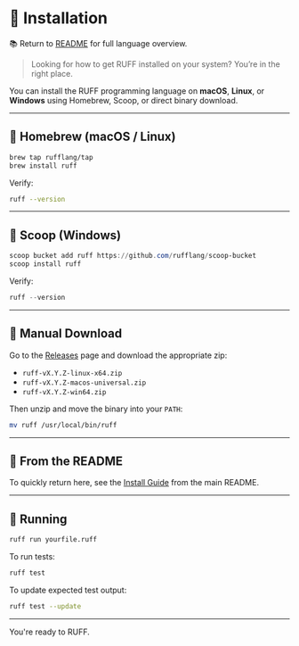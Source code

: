 # 🧩 Installation

📚 Return to [README](../README.md) for full language overview.

> Looking for how to get RUFF installed on your system? You’re in the right place.

You can install the RUFF programming language on **macOS**, **Linux**, or **Windows** using Homebrew, Scoop, or direct binary download.

---

## 🥜 Homebrew (macOS / Linux)

```bash
brew tap rufflang/tap
brew install ruff
```

Verify:

```bash
ruff --version
```

---

## 💪 Scoop (Windows)

```powershell
scoop bucket add ruff https://github.com/rufflang/scoop-bucket
scoop install ruff
```

Verify:

```powershell
ruff --version
```

---

## 📄 Manual Download

Go to the [Releases](https://github.com/rufflang/ruff/releases) page and download the appropriate zip:

* `ruff-vX.Y.Z-linux-x64.zip`
* `ruff-vX.Y.Z-macos-universal.zip`
* `ruff-vX.Y.Z-win64.zip`

Then unzip and move the binary into your `PATH`:

```bash
mv ruff /usr/local/bin/ruff
```

---

## 🧠 From the README

To quickly return here, see the [Install Guide](docs/install.md) from the main README.

---

## 🚀 Running

```bash
ruff run yourfile.ruff
```

To run tests:

```bash
ruff test
```

To update expected test output:

```bash
ruff test --update
```

---

You're ready to RUFF.
